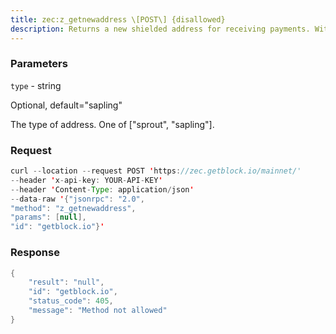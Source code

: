 ```yaml
---
title: zec:z_getnewaddress \[POST\] {disallowed}
description: Returns a new shielded address for receiving payments. With noarguments, returns a Sapling address.
---
```


### Parameters


`type` - string

Optional, default="sapling"

The type of address. One of \["sprout", "sapling"\].

### Request

``` java
curl --location --request POST 'https://zec.getblock.io/mainnet/' 
--header 'x-api-key: YOUR-API-KEY' 
--header 'Content-Type: application/json' 
--data-raw '{"jsonrpc": "2.0",
"method": "z_getnewaddress",
"params": [null],
"id": "getblock.io"}'
```

###  Response

``` java
{
    "result": "null",
    "id": "getblock.io",
    "status_code": 405,
    "message": "Method not allowed"
}
```

